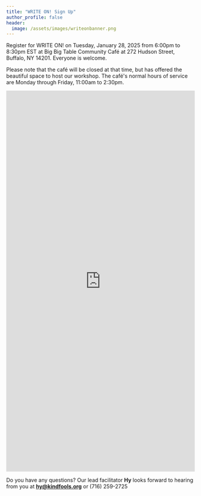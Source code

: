 ```yaml
---
title: "WRITE ON! Sign Up"
author_profile: false
header:
  image: /assets/images/writeonbanner.png
---
```


Register for WRITE ON! on Tuesday, January 28, 2025 from 6:00pm to 8:30pm EST at Big Big Table Community Café at 272 Hudson Street, Buffalo, NY 14201. Everyone is welcome.

Please note that the café will be closed at that time, but has offered the beautiful space to host our workshop. The café's normal hours of service are Monday through Friday, 11:00am to 2:30pm.


<iframe src="https://docs.google.com/forms/d/e/1FAIpQLSek_PrcGqo_f9EajHCTh6m_Bg7T76rrjXrG3EChmPoMTyvUvg/viewform?embedded=true&usp=pp_url&entry.1094639681=Tues+Jan+28th+at+6:00pm+at+Big+Big+Table" width="100%" height="1020" frameborder="0" marginheight="0" marginwidth="0" onload = "window.parent.scrollTo(0,0)">Loading…</iframe>

Do you have any questions? Our lead facilitator **Hy** looks forward to hearing from you at **[hy@kindfools.org](mailto:hy@kindfools.org)** or (716) 259-2725

